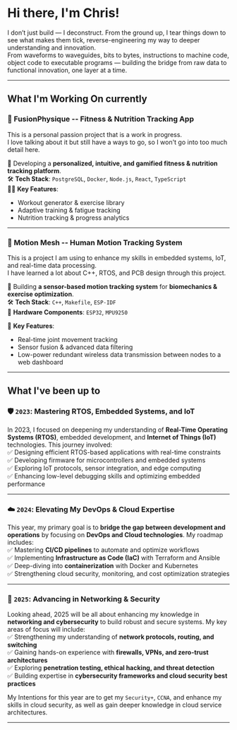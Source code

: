 **Hi there, I'm Chris!**
===========================
I don’t just build — I deconstruct. From the ground up, I tear things down to see what makes them tick, reverse-engineering my way to deeper understanding and innovation.\
From waveforms to waveguides, bits to bytes, instructions to machine code, object code to executable programs — building the bridge from raw data to functional innovation, one layer at a time.


* * * * *

**What I'm Working On currently**
--------------------------

### **💪 FusionPhysique -- Fitness & Nutrition Tracking App**

This is a personal passion project that is a work in progress.\
I love talking about it but still have a ways to go, so I won't go into too much detail here.

🚀 Developing a **personalized, intuitive, and gamified fitness & nutrition tracking platform**.\
🛠 **Tech Stack**: `PostgreSQL`, `Docker`, `Node.js`, `React`, `TypeScript`\
🏋️‍♂️ **Key Features**:

-   Workout generator & exercise library
-   Adaptive training & fatigue tracking
-   Nutrition tracking & progress analytics


---


### **🦾 Motion Mesh -- Human Motion Tracking System**


This is a project I am using to enhance my skills in embedded systems, IoT, and real-time data processing.\
I have learned a lot about C++, RTOS, and PCB design through this project.


📡 Building **a sensor-based motion tracking system** for **biomechanics & exercise optimization**.\
🛠  **Tech Stack**:  `C++`, `Makefile`, `ESP-IDF` \
🔧 **Hardware Components**: `ESP32`, `MPU9250`

🎯 **Key Features**:

-   Real-time joint movement tracking
-   Sensor fusion & advanced data filtering
-   Low-power redundant wireless data transmission between nodes to a web dashboard

---

**What I've been up to**
--------------------------

### **🛡️ `2023`: Mastering RTOS, Embedded Systems, and IoT**

In 2023, I focused on deepening my understanding of **Real-Time Operating Systems (RTOS)**, embedded development, and **Internet of Things (IoT)** technologies. This journey involved:\
✅ Designing efficient RTOS-based applications with real-time constraints\
✅ Developing firmware for microcontrollers and embedded systems\
✅ Exploring IoT protocols, sensor integration, and edge computing\
✅ Enhancing low-level debugging skills and optimizing embedded performance

* * * * *

### **☁️ `2024`: Elevating My DevOps & Cloud Expertise**

This year, my primary goal is to **bridge the gap between development and operations** by focusing on **DevOps and Cloud technologies**. My roadmap includes:\
✅ Mastering **CI/CD pipelines** to automate and optimize workflows\
✅ Implementing **Infrastructure as Code (IaC)** with Terraform and Ansible\
✅ Deep-diving into **containerization** with Docker and Kubernetes\
✅ Strengthening cloud security, monitoring, and cost optimization strategies

* * * * *

### **🔐 `2025`: Advancing in Networking & Security**

Looking ahead, 2025 will be all about enhancing my knowledge in **networking and cybersecurity** to build robust and secure systems. My key areas of focus will include:\
✅ Strengthening my understanding of **network protocols, routing, and switching**\
✅ Gaining hands-on experience with **firewalls, VPNs, and zero-trust architectures**\
✅ Exploring **penetration testing, ethical hacking, and threat detection**\
✅ Building expertise in **cybersecurity frameworks and cloud security best practices**

My Intentions for this year are to get my `Security+`, `CCNA`, and enhance my skills in cloud security, as well as gain deeper knowledge in cloud service architectures.

* * * * *

